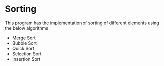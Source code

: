 # Sorting

This program has the implementation of sorting of different elements using the below algorithms
* Merge Sort
* Bubble Sort
* Quick Sort
* Selection Sort
* Insertion Sort
